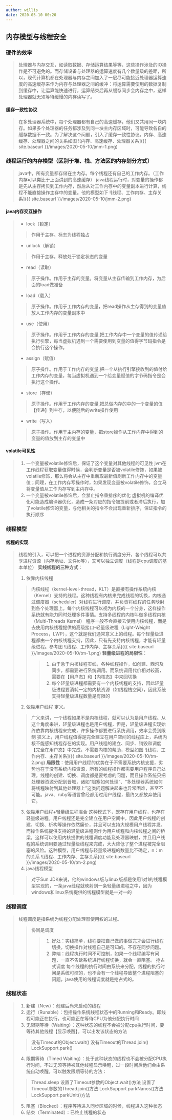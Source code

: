 ```yaml
---
author: willis
date: 2020-05-10 00:20
---
```

## 内存模型与线程安全

### 硬件的效率
>处理器与内存交互，如读取数据、存储运算结果等等，这些操作涉及的IO操作是不可避免的。而存储设备与处理器的运算速度有几个数量级的差距，所以，现代计算机都在处理器与内存之间加入了一层尽可能接近处理器运算速度的高速缓存来作为内存与处理器之间的缓冲：将运算需要使用的数据复制到缓存中，让运算能快速进行，运算结束后再从缓存同步会内存之中，这样处理器就无须等待缓慢的内存读写了。

#### 缓存一致性协议
>在多处理器系统中，每个处理器都有自己的高速缓存，他们又共用同一块内存。如果多个处理器的任务都涉及到同一块主内存区域时，可能导致各自的缓存数据不一致。为了解决这个问题，引入了缓存一致性协议。内存、高速缓存、处理器之间的关系如图
![内存、高速缓存、处理器关系]({{ site.baseurl }}/images/2020-05-10/jmm-1.png)

### 线程运行的内存模型（区别于堆、栈、方法区的内存划分方式）
>java中，所有变量都存储在主内存。每个线程还有自己的工作内存。（工作内存可以类比于上面讲到的高速缓存）
>java线程运行时，对变量的操作都是先从主存拷贝到工作内存，然后从对工作内存中的变量副本进行计算，线程不能直接操作主存中的变量。他的模型如下
![线程、工作内存、主存关系]({{ site.baseurl }}/images/2020-05-10/jmm-2.png)

#### java内存交互操作
>- lock（锁定）
>>作用于主存。标志为线程独占
>- unlock（解锁）
>>作用于主存。释放处于锁定状态的变量
>- read（读取）
>>原子操作。作用于主存的变量。将变量从主存传输到工作内存，为后面的load做准备
>- load（载入）
>>原子操作。作用于工作内存的变量，把read操作从主存得到的变量值放入工作内存的变量副本中
>- use（使用）
>>原子操作。作用于工作内存的变量,把工作内存中一个变量的值传递给执行引擎，每当虚拟机遇到一个需要使用到变量的值得字节码指令是会执行这个操作。
>- assign（赋值）
>>原子操作。作用于工作内存的变量,把一个从执行引擎接收到的值付给工作内存的变量，每当虚拟机遇到一个给变量赋值的字节码指令是会执行这个操作。
>- store（存储）
>>原子操作。作用于工作内存的变量,把总做内存的中的一个变量的值【传递】到主存，以便随后的write操作使用
>- write（写入）
>>原子操作。作用于主内存的变量，把store操作从工作内存中得到的变量的值放到主存的变量中

#### volatile可见性
>1. 一个变量被volatile修饰后，保证了这个变量对其他线程的可见性
>jvm在工作线程获取变量值得时候，会判断变量是否被volatile修饰，如果被volatile修饰，那么将会从主存中重新取最新值刷新工作内存中的变量值；同理，在工作内存写操作时，如果发现变量被volatile修饰，会立马将变量值从工作内存写到主内存中。
>2. 一个变量被volatile修饰后，会禁止指令重排序的优化
>虚拟机的编译优化可能造成编译器优化，造成一条对应的指令被提前或者滞后执行，加了volatile修饰的变量，与他相关的指令不会出现重新排序，保证指令的执行顺序

### 线程模型
#### 线程的实现
>线程的引入，可以把一个进程的资源分配和执行调度分开，各个线程可以共享进程资源（内存地址、文件io等），又可以独立调度（线程是cpu调度的基本单位）
>**实线线程的三种方式**：
>1. 依靠内核线程
>>内核线程（kernel-level-thread，KLT）是直接有操作系统内核（Kernel）支持的线程。这种线程有内核来完成线程的切换，内核通过调度器（scheduler）对线程进行调度，并负责将线程的任务映射到各个处理器上。每个内核线程可以视为内核的一个分身，这样操作系统就有能力同时处理多件事情。支持多线程的内核叫做多线程内核（Multi-Threads Kernel）
>>程序一般不会直接去使用内核线程，而是去使用内核线程提供的高级接口-轻量级进程（Light-Weight Process，LWP），这个就是我们通常意义上的线程。每个轻量级进程都由一个内核线程支持，因此，只有先支持内核线程，才能有轻量级进程。参考图
![线程、工作内存、主存关系]({{ site.baseurl }}/images/2020-05-10/tm-1.png)
>>**轻量级进程的局限性**： 
>>>1. 由于急于内核线程实线，各种线程操作，如创建、西沟及同步，都需要进行系统调用。而系统调用代价相对较高，需要在【用户态】和【内核态】中来回切换
>>>2. 每个轻量级进程都需要有一个内核线程的支持，因此轻量级进程要消耗一定的内核资源（如线程栈空间），因此系统支持轻量级进程数量是有限的
>2. 依靠用户线程
>定义。
>>广义来讲，一个线程如果不是内核线程，就可以认为是用户线程。从这个角度来讲，轻量级进程也是用户线程，但是，轻量级进程实现始终依靠内核线程来完成，许多操作都要进行系统调用，效率会受到限制
>>狭义上，用户线程值得是完全建立在用户空间的线程库上，系统内核不能感知线程存在的实现。用户线程的建立、同步、销毁和调度【完全在用户态】中完成，不需要内核的帮助，模型如图
>>![线程、工作内存、主存关系]({{ site.baseurl }}/images/2020-05-10/tm-2.png)
>>**局限性**：使用用户线程的优势在于不需要系统内核支援，劣势也在于没有系统内核资源，所有的线程操作都需要用户程序自己处理。线程的创建、切换、调度都是要考虑的问题，而且操作系统只把处理器资源分配到晋城，诸如“阻塞如何处理”、“多处理器系统如何将线程映射到其他处理器上”这类问题解决起来也异常困难，甚至不可能。java、ruby等语言曾经都用过用户线程，最终又都放弃使用它。
>3. 依靠用户线程+轻量级进程混合
>这种模式下，既存在用户线程，也存在轻量级进程。用户线程还是完全建立在用户空间中，因此用户线程的创建、切换、析构等操作依然廉价，并且可以支持大规模用户线程并发。而操作系统提供支持的轻量级进程则作为用户线程和内核线程之间的桥梁，这样可以使用内核提供的线程调度功能及处理器映射，并且用户线程的系统调用要通过轻量级线程来完成，大大降低了整个进程被完全阻塞的风险。这种模型，用户线程与轻量级进程的数量比不确定，n：m的关系
>![线程、工作内存、主存关系]({{ site.baseurl }}/images/2020-05-10/tm-2.png)
>4. java线程模型
>>对于Sun JDK来说，他的windows版与linux版都是使用1对1的线程模型实现的，一条java线程就映射到一条轻量级进程之中，因为windows和linux系统提供的线程模型就是一对一的

### 线程调度
>线程调度是指系统为线程分配处理器使用权的过程。
>>协同是调度
>>>1. 好处：实线简单，线程要把自己做的事做完才会进行线程切换，切换操作对线程自己是可知的。不存在同步问题。
>>>2. 弊端：线程执行时间不可控制，如果一个线程编写有问题，一直不告诉系统进行线程切换，就会一直阻塞。
>>抢占式调度
>>>每个线程的执行时间由系统来分配，线程的执行时间是系统可控的，也不会有一个线程导致整个进程阻塞的问题，java使用的线程调度就是抢占式的。

### 线程状态
>1. 新建（New）：创建后尚未启动的线程
>2. 运行（Runable）：包括操作系统线程状态中的Running和Ready。即线程可能正在执行，也可能正在等待CPU为他分配执行时间
>3. 无限期等待（Waiting）：这种状态的线程不会被分配cpu执行时间，要等待其他线程【显示唤醒】。可以出发该状态的方法
>> 没有Timeout的Object.wait()
>> 没有Timeout的Thread.join()
>> LockSupport.park()
>4. 限期等待（Timed Waiting）：处于这种状态的线程也不会被分配CPU执行时间，不过无须等待被其他线程显示唤醒，过一段时间后他们会由系统自动唤醒。可以触发限期等待的方法：
>>Thread.sleep
>>设置了Timeout参数的Object.wait()方法
>>设置了Timeout参数的Thread.join()方法
>>LockSupport.parkNanos()方法
>>LockSupport.parkUnit()方法
>5. 阻塞（Blocked）：程序等待进入同步区域的时候，线程进入这种状态
>6. 结束（Terminated）：已终止线程的状态
